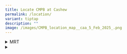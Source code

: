 ```yaml
---
title: Locate CMPB at Cashew
permalink: /location/
variant: tiptap
description: ""
image: /images/CMPB_location_map__caa_5_Feb_2025_.png
---
```

<div data-type="detailGroup" class="isomer-accordion isomer-accordion-white">
<details class="isomer-details">
<summary>MRT</summary>
<div data-type="detailsContent" class="isomer-details-content">
<p>CMPB is located approximately a 7-minutes walk from DT2 Cashew MRT station.
Take Exit A and use the pedestrian overhead bridge to enter CMPB via Block
1.</p>
</div>
</details>
<details class="isomer-details">
<summary></summary>
<div data-type="detailsContent" class="isomer-details-content">
<p></p>
</div>
</details>
</div>
<p></p>